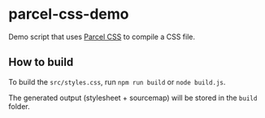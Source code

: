 # parcel-css-demo

Demo script that uses [Parcel CSS](https://github.com/parcel-bundler/parcel-css) to compile a CSS file.

## How to build

To build the `src/styles.css`, run `npm run build` or `node build.js`.

The generated output (stylesheet + sourcemap) will be stored in the `build` folder.